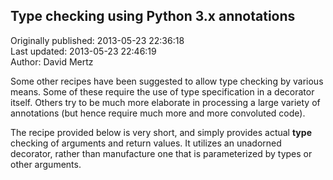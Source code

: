## Type checking using Python 3.x annotations  
Originally published: 2013-05-23 22:36:18  
Last updated: 2013-05-23 22:46:19  
Author: David Mertz  
  
Some other recipes have been suggested to allow type checking by various means.  Some of these require the use of type specification in a decorator itself.  Others try to be much more elaborate in processing a large variety of annotations (but hence require much more and more convoluted code).

The recipe provided below is very short, and simply provides actual **type** checking of arguments and return values.  It utilizes an unadorned decorator, rather than manufacture one that is parameterized by types or other arguments.